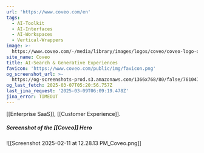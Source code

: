 ```yaml
---
url: 'https://www.coveo.com/en'
tags:
  - AI-Toolkit
  - AI-Interfaces
  - AI-Workspaces
  - Vertical-Wrappers
image: >-
  https://www.coveo.com/-/media/library/images/logos/coveo/coveo-logo-ogimage-reskin.png
site_name: Coveo
title: AI-Search & Generative Experiences
favicon: 'https://www.coveo.com/public/img/favicon.png'
og_screenshot_url: >-
  https://og-screenshots-prod.s3.amazonaws.com/1366x768/80/false/761047facaa18ea19ca4343906c6f818acedc57267b411fa0e7b7fe6f71d7337.jpeg
og_last_fetch: 2025-03-07T05:20:56.757Z
last_jina_request: '2025-03-09T06:09:19.478Z'
jina_error: TIMEOUT
---
```

[[Enterprise SaaS]], [[Customer Experience]]. 
##### Screenshot of the [[Coveo]] Hero
![[Screenshot 2025-02-11 at 12.28.13 PM_Coveo.png]]
